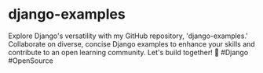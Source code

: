 # django-examples
Explore Django's versatility with my GitHub repository, 'django-examples.' Collaborate on diverse, concise Django examples to enhance your skills and contribute to an open learning community. Let's build together! 🚀 #Django #OpenSource
